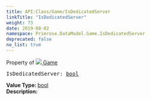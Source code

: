 ```yaml
---
title: API:Class/Game/IsDedicatedServer
linkTitle: "IsDedicatedServer"
weight: 73
date: 2019-08-02
namespace: Primrose.DataModel.Game.IsDedicatedServer
deprecated: false
no_list: true
---
```

Property of <a href="/docs/api-reference/Class/Game"><img src="/icons/silk/primrose.png"/>&nbsp;Game</a>
<pre class="method-declaration">
IsDedicatedServer: <a class="type" href="/docs/api-reference/System/Primitives#boolean">bool</a></pre>
<b>Value Type: </b>
<a class="type" href="/docs/api-reference/System/Primitives#boolean">bool</a>
<br/>
<b>Description: </b>
